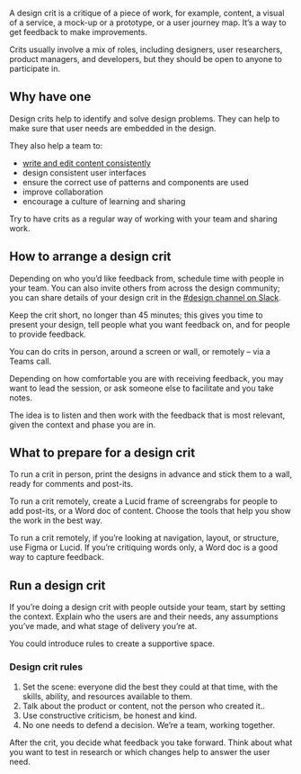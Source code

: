 
A design crit is a critique of a piece of work, for example, content, a visual of a service, a mock-up or a prototype, or a user journey map. It’s a way to get feedback to make improvements.

Crits usually involve a mix of roles, including designers, user researchers, product managers, and developers, but they should be open to anyone to participate in.

## Why have one

Design crits help to identify and solve design problems. They can help to make sure that user needs are embedded in the design.

They also help a team to:

- [write and edit content consistently](https://design.education.gov.uk/content-design/types-of-content-we-publish/reviewing-and-checking-content#reviews-and-content-crits)
- design consistent user interfaces
- ensure the correct use of patterns and components are used
- improve collaboration
- encourage a culture of learning and sharing

Try to have crits as a regular way of working with your team and sharing work.

## How to arrange a design crit

Depending on who you’d like feedback from, schedule time with people in your team. You can also invite others from across the design community; you can share details of your design crit in the [#design channel on Slack](https://ukgovernmentdfe.slack.com/archives/C7JG0399S).

Keep the crit short, no longer than 45 minutes; this gives you time to present your design, tell people what you want feedback on, and for people to provide feedback.

You can do crits in person, around a screen or wall, or remotely – via a Teams call.

Depending on how comfortable you are with receiving feedback, you may want to lead the session, or ask someone else to facilitate and you take notes. 

The idea is to listen and then work with the feedback that is most relevant, given the context and phase you are in.

## What to prepare for a design crit

To run a crit in person, print the designs in advance and stick them to a wall, ready for comments and post-its.

To run a crit remotely, create a Lucid frame of screengrabs for people to add post-its, or a Word doc of content. Choose the tools that help you show the work in the best way.

To run a crit remotely, if you’re looking at navigation, layout, or structure, use Figma or Lucid. If you’re critiquing words only, a Word doc is a good way to capture feedback.

## Run a design crit

If you’re doing a design crit with people outside your team, start by setting the context. Explain who the users are and their needs, any assumptions you’ve made, and what stage of delivery you’re at.

You could introduce rules to create a supportive space.

### Design crit rules

<ol class="govuk-list govuk-list--number">
  <li>Set the scene: everyone did the best they could at that time, with the skills, ability, and resources available to them.</li>
  <li>Talk about the product or content, not the person who created it..</li>
  <li>Use constructive criticism, be honest and kind.</li>
  <li>No one needs to defend a decision. We’re a team, working together.</li>
</ol>

After the crit, you decide what feedback you take forward. Think about what you want to test in research or which changes help to answer the user need.
